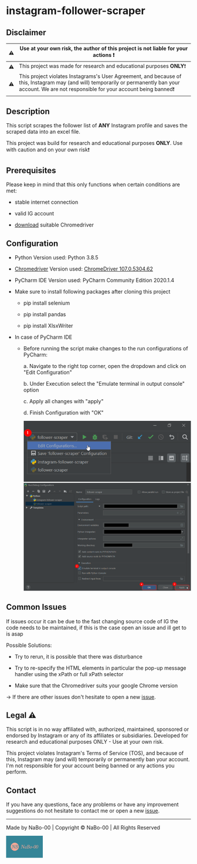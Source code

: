 # instagram-follower-scraper

## Disclaimer

| :warning: | Use at your own risk, the author of this project is not liable for your actions :exclamation: |
| --- | --- |
| :warning: | This project was made for research and educational purposes **ONLY**:exclamation: |
| :warning: | This project violates Instagrams's User Agreement, and because of this, Instagram may (and will) temporarily or permanently ban your account. We are not responsible for your account being banned:exclamation: |

## Description

This script scrapes the follower list of **ANY** Instagram profile and saves the scraped data into an excel file.

This project was build for research and educational purposes **ONLY**. Use with caution and on your own risk:exclamation:

## Prerequisites

Please keep in mind that this only functions when certain conditions are met:

- stable internet connection
  
- valid IG account
  
- [download](https://chromedriver.chromium.org/downloads) suitable Chromedriver
  
## Configuration

- Python Version used: Python 3.8.5
  
- [Chromedriver](https://chromedriver.chromium.org/downloads) Version used: [ChromeDriver 107.0.5304.62](https://chromedriver.storage.googleapis.com/index.html?path=107.0.5304.62/)
  
- PyCharm IDE Version used: PyCharm Community Edition 2020.1.4
  
- Make sure to install following packages after cloning this project
  
  - pip install selenium
    
  - pip install pandas
    
  - pip install XlsxWriter
    
- In case of PyCharm IDE
  
  - Before running the script make changes to the run configurations of PyCharm:
    
    a. Navigate to the right top corner, open the dropdown and click on "Edit Configuration"
      
    b. Under Execution select the "Emulate terminal in output console" option
      
    c. Apply all changes with "apply"
      
    d. Finish Configuration with "OK"
    
    <div><img alt="edit_config1.png" src="img/edit_config1.png"/></div>
    <div><img alt="edit_config1.png" src="img/edit_config2.png"/></div>

## Common Issues

If issues occur it can be due to the fast changing source code of IG the code needs to be maintained, if this is the case open an issue and ill get to is asap

Possible Solutions:

- Try to rerun, it is possible that there was disturbance
  
- Try to re-specify the HTML elements in particular the pop-up message handler using the xPath or full xPath selector
  
- Make sure that the Chromedriver suits your google Chrome version
  
&rarr; If there are other issues don't hesitate to open a new [issue](https://github.com/NaBo-00/instagram-follower-scraper/issues/new).

## Legal :warning:
This script is in no way affiliated with, authorized, maintained, sponsored or endorsed by Instagram or any of its affiliates or subsidiaries. Developed for research and educational purposes ONLY - Use at your own risk.

This project violates Instagram's Terms of Service (TOS), and because of this, Instagram may (and will) temporarily or permanently ban your account. I'm not responsible for your account being banned or any actions you perform.

## Contact

If you have any questions, face any problems or have any improvement suggestions do not hesitate to contact me or open a new [issue](https://github.com/NaBo-00/instagram-follower-scraper/issues/new).

---

Made by NaBo-00 | Copyright &copy; NaBo-00 | All Rights Reserved

<div><img alt="NaBo-00-logo.png" src="img/NaBo-00-logo.png" width="100" height="60" /></div>
